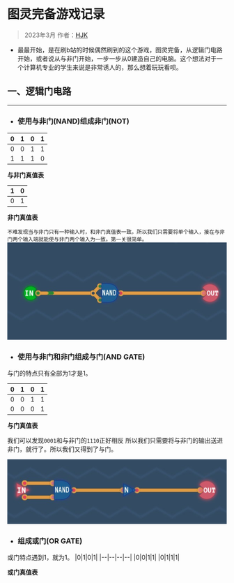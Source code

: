 # 图灵完备游戏记录
>2023年3月
作者：[HJK](README.md)

+ 最最开始，是在刷b站的时候偶然刷到的这个游戏，图灵完备，从逻辑门电路开始，或者说从与非门开始，一步一步从0建造自己的电脑。这个想法对于一个计算机专业的学生来说是非常诱人的，那么想着玩玩看呗。

## 一、逻辑门电路
---
+ <h3>使用与非门(NAND)组成非门(NOT)</h3>

|0|1|0|1|
|--|--|--|--|
|0|0|1|1|
|1|1|1|0|

**与非门真值表**

|1|0|
|-|-|
|0|1|


**非门真值表**

`不难发现当与非门只有一种输入时，和非门真值表一致。所以我们只需要将单个输入，接在与非门两个输入端就能使与非门两个输入为一致。第一关很简单。`
![img](https://raw.githubusercontent.com/joker02h/blog/master/src/20230228221745.jpg)

+ <h3>使用与非门和非门组成与门(AND GATE)</h3>

与门的特点只有全部为1才是1。


|0|1|0|1|
|--|--|--|--|
|0|0|1|1|
|0|0|0|1|


**与门真值表**

我们可以发现`0001`和与非门的`1110`正好相反
所以我们只需要将与非门的输出送进非门，就行了。所以我们又得到了与门。

![img](https://raw.githubusercontent.com/joker02h/blog/master/src/20230228233633.jpg)

+ <h3>组成或门(OR GATE)</h3>
或门特点遇到1，就为1。
|0|1|0|1|
|--|--|--|--|
|0|0|1|1|
|0|1|1|1|


**或门真值表**
